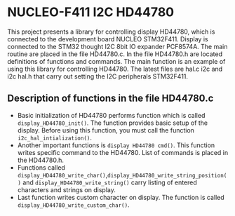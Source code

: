 # NUCLEO-F411 I2C HD44780
This project presents a library for controlling display HD44780, which is connected to the development board NUCLEO STM32F411. Display is connected to the STM32 thought I2C 8bit IO expander PCF8574A. The main routine are placed in the file HD44780.c. 
In the file HD44780.h are located definitions of functions and commands. The main function is an example of using this library for controlling HD44780. The latest files are hal.c i2c and i2c hal.h that carry out setting the I2C peripherals STM32F411.

## Description of functions in the file HD44780.c
* Basic initialization of HD44780 performs function which is called `display_HD44780_init()`. The function provides basic setup of the display. Before using this function, you must call the function `i2c_hal_intialization()`.
* Another important functions is `display HD44780 cmd()`. This function writes specific command to the HD44780. List of commands is placed in the HD44780.h.
* Functions called `display_HD44780_write_char()`,`display_HD44780_write_string_position()` and `display_HD44780_write_string()` carry listing of entered characters and strings on display.
* Last function writes custom character on display. The function is called `display_HD44780_write_custom_char()`. 
